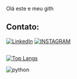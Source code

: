 Olá este e meu gith
## Contato:
[![LinkedIn](https://img.shields.io/badge/LinkedIn-0077B5?style=for-the-badge&logo=linkedin&logoColor=white)](https://www.linkedin.com/in/grayson-correa-89ab23240/)
[![INSTAGRAM](https://img.shields.io/badge/Instagram-E4405F?style=for-the-badge&logo=instagram&logoColor=white)](https://www.instagram.com/invites/contact/?i=9df9isa6tt1k&utm_content=i57afbe/)
##
[![Top Langs](https://github-readme-stats.vercel.app/api/top-langs/?username=graysoncorrea&layout=compact)](https://github.com/anuraghazra/github-readme-stats)

![python](https://img.shields.io/badge/Python-3776AB?style=for-the-badge&logo=python&logoColor=white)
